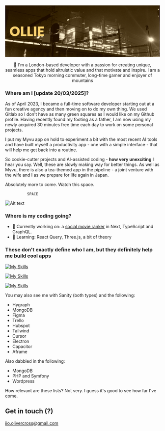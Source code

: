 [![MasterHead](https://raw.githubusercontent.com/Ollie-C/ollie-c/main/banner.png)](https://github.com/Ollie-C)

<p align="center">👋 I'm a London-based developer with a passion for creating unique, seamless apps that hold altruistic value and that motivate and inspire. I am a seasoned Tokyo morning commuter, long-time gamer and enjoyer of mountains</p>

### Where am I [update 20/03/2025]? 

As of April 2023, I became a full-time software developer starting out at a fun creative agency and then moving on to do my own thing. We used Gitlab so I don't have as many green squares as I would like on my Github profile. Having recently found my footing as a father, I am now using my newly acquired 30 minutes free time each day to work on some personal projects. 

I put my Myvu app on hold to experiment a bit with the most recent AI tools and have built myself a productivity app - one with a simple interface - that will help me get back into a routine. 

So cookie-cutter projects and AI-assisted coding - **how very unexciting** I hear you say. Well, these are slowly making way for better things. As well as Myvu, there is also a tea-themed app in the pipeline - a joint venture with the wife and I as we prepare for life again in Japan. 

Absolutely more to come. Watch this space. 


              SPACE



![Alt text](https://spotify-recently-played-readme.vercel.app/api?user=motijeo&count=1)

### Where is my coding going? 

- 🔭 Currently working on: a <a href="https://github.com/Ollie-C/myvu" target="_blank" rel="noreferrer">social movie ranker</a> in Next, TypeScript and GraphQL. 
- 🌱 Learning: React Query, Three.js, a bit of theory 

### These don't exactly define who I am, but they definitely help me build cool apps


[![My Skills](https://skillicons.dev/icons?i=css,html,js,0,nodejs,0,0,0,vercel,firebase,jest&perline=12)](https://skillicons.dev)

[![My Skills](https://skillicons.dev/icons?i=ts,0,py,0,express,0,0,0,0,prisma,0&perline=12)](https://skillicons.dev)

[![My Skills](https://skillicons.dev/icons?i=nextjs,react,graphql,0,supabase,mysql,sass,0,gcp,photoshop,illustrator&perline=12)](https://skillicons.dev)

You may also see me with Sanity (both types) and the following:
* Hygraph
* MongoDB
* Figma
* Trello
* Hubspot
* Tailwind
* Cursor
* Electron
* Capacitor
* Aframe

Also dabbled in the following: 
* MongoDB
* PHP and Symfony
* Wordpress
  
How relevant are these lists? Not very. I guess it's good to see how far I've come. 


## Get in touch (?)

iio.olivercross@gmail.com


